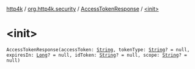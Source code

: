 [http4k](../../index.md) / [org.http4k.security](../index.md) / [AccessTokenResponse](index.md) / [&lt;init&gt;](./-init-.md)

# &lt;init&gt;

`AccessTokenResponse(accessToken: `[`String`](https://kotlinlang.org/api/latest/jvm/stdlib/kotlin/-string/index.html)`, tokenType: `[`String`](https://kotlinlang.org/api/latest/jvm/stdlib/kotlin/-string/index.html)`? = null, expiresIn: `[`Long`](https://kotlinlang.org/api/latest/jvm/stdlib/kotlin/-long/index.html)`? = null, idToken: `[`String`](https://kotlinlang.org/api/latest/jvm/stdlib/kotlin/-string/index.html)`? = null, scope: `[`String`](https://kotlinlang.org/api/latest/jvm/stdlib/kotlin/-string/index.html)`? = null)`